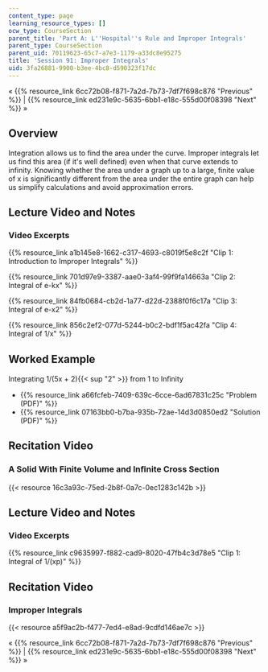 ```yaml
---
content_type: page
learning_resource_types: []
ocw_type: CourseSection
parent_title: 'Part A: L''Hospital''s Rule and Improper Integrals'
parent_type: CourseSection
parent_uid: 70119623-65c7-a7e3-1179-a33dc8e95275
title: 'Session 91: Improper Integrals'
uid: 3fa26881-9900-b3ee-4bc8-d590323f17dc
---
```


« {{% resource_link 6cc72b08-f871-7a2d-7b73-7df7f698c876 "Previous" %}} | {{% resource_link ed231e9c-5635-6bb1-e18c-555d00f08398 "Next" %}} »

Overview
--------

Integration allows us to find the area under the curve. Improper integrals let us find this area (if it's well defined) even when that curve extends to infinity. Knowing whether the area under a graph up to a large, finite value of x is significantly different from the area under the entire graph can help us simplify calculations and avoid approximation errors.

Lecture Video and Notes
-----------------------

### Video Excerpts

{{% resource_link a1b145e8-1662-c317-4693-c8019f5e8c2f "Clip 1: Introduction to Improper Integrals" %}}

{{% resource_link 701d97e9-3387-aae0-3af4-99f9fa14663a "Clip 2: Integral of e-kx" %}}

{{% resource_link 84fb0684-cb2d-1a77-d22d-2388f0f6c17a "Clip 3: Integral of e-x2" %}}

{{% resource_link 856c2ef2-077d-5244-b0c2-bdf1f5ac42fa "Clip 4: Integral of 1/x" %}}

Worked Example
--------------

Integrating 1/(5x + 2){{< sup "2" >}} from 1 to Inﬁnity

*   {{% resource_link a66fcfeb-7409-639c-6cce-6ad67831c25c "Problem (PDF)" %}}
*   {{% resource_link 07163bb0-b7ba-935b-72ae-14d3d0850ed2 "Solution (PDF)" %}}

Recitation Video
----------------

### A Solid With Finite Volume and Inﬁnite Cross Section

{{< resource 16c3a93c-75ed-2b8f-0a7c-0ec1283c142b >}}

Lecture Video and Notes
-----------------------

### Video Excerpts

{{% resource_link c9635997-f882-cad9-8020-47fb4c3d78e5 "Clip 1: Integral of 1/(xp)" %}}

Recitation Video
----------------

### Improper Integrals

{{< resource a5f9ac2b-f477-7ed4-e8ad-9cdfd146ae7c >}}

« {{% resource_link 6cc72b08-f871-7a2d-7b73-7df7f698c876 "Previous" %}} | {{% resource_link ed231e9c-5635-6bb1-e18c-555d00f08398 "Next" %}} »